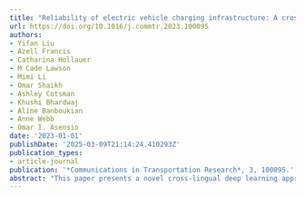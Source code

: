 ```yaml
---
title: "Reliability of electric vehicle charging infrastructure: A cross-lingual deep learning approach"
url: https://doi.org/10.1016/j.commtr.2023.100095
authors:
- Yifan Liu
- Azell Francis
- Catharina Hollauer
- M Cade Lawson
- Mimi Li
- Omar Shaikh
- Ashley Cotsman
- Khushi Bhardwaj
- Aline Banboukian
- Anne Webb
- Omar I. Asensio
date: '2023-01-01'
publishDate: '2025-03-09T21:14:24.410293Z'
publication_types:
- article-journal
publication: '*Communications in Transportation Research*, 3, 100095.'
abstract: "This paper presents a novel cross-lingual deep learning approach to analyze the reliability of electric vehicle charging infrastructure. We develop and validate a methodology that processes user-generated content across multiple languages to identify and categorize charging station reliability issues. Our findings contribute to the understanding of EV charging infrastructure challenges and provide insights for improving service reliability."
---
```

